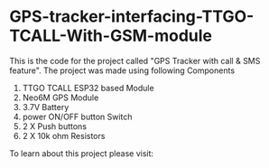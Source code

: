 # GPS-tracker-interfacing-TTGO-TCALL-With-GSM-module
 This is the code for the project called "GPS Tracker with call & SMS feature". The project was made using following Components
 
 1. TTGO TCALL ESP32 based Module
 2. Neo6M GPS Module
 3. 3.7V Battery
 4. power ON/OFF button Switch
 5. 2 X Push buttons
 6. 2 X 10k ohm Resistors
 
 To learn about this project please visit: 
